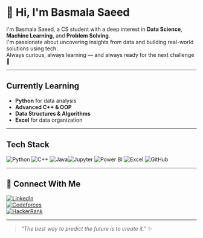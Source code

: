 # 👋 Hi, I'm Basmala Saeed

I'm Basmala Saeed, a CS student with a deep interest in **Data Science**, **Machine Learning**, and **Problem Solving**.  
I'm passionate about uncovering insights from data and building real-world solutions using tech.  
Always curious, always learning — and always ready for the next challenge 🙏

---

##  Currently Learning
- **Python** for data analysis  
- **Advanced C++ & OOP**  
- **Data Structures & Algorithms**  
- **Excel** for data organization  
 

---

##  Tech Stack
  
![Python](https://img.shields.io/badge/Python-3670A0?style=flat-square&logo=python&logoColor=white)  ![C++](https://img.shields.io/badge/C++-00599C?style=flat-square&logo=c%2B%2B&logoColor=white)  ![Java](https://img.shields.io/badge/Java-ED8B00?style=flat-square&logo=java&logoColor=white)![Jupyter](https://img.shields.io/badge/Jupyter-F37626?style=flat-square&logo=jupyter&logoColor=white)  ![Power BI](https://img.shields.io/badge/PowerBI-F2C811?style=flat-square&logo=powerbi&logoColor=black)  ![Excel](https://img.shields.io/badge/Excel-217346?style=flat-square&logo=microsoft-excel&logoColor=white)  ![GitHub](https://img.shields.io/badge/GitHub-181717?style=flat-square&logo=github&logoColor=white)

---


## 🤝 Connect With Me

[![LinkedIn](https://img.shields.io/badge/LinkedIn-0A66C2?style=flat-square&logo=linkedin&logoColor=white)](https://www.linkedin.com/in/basmala-eltabakh-79897b288)  
[![Codeforces](https://img.shields.io/badge/Codeforces-1F8ACB?style=flat-square&logo=codeforces&logoColor=white)](https://codeforces.com/profile/Basmallla1)  
[![HackerRank](https://img.shields.io/badge/HackerRank-2EC866?style=flat-square&logo=hackerrank&logoColor=white)](https://www.hackerrank.com/profile/basmalaeltabakh1)

---

> _“The best way to predict the future is to create it.”_ ✨
